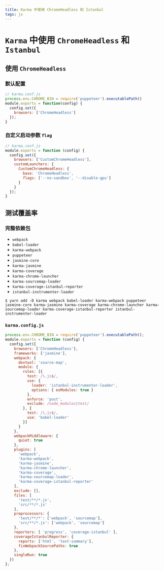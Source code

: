 ```yaml
---
title: Karma 中使用 ChromeHeadless 和 Istanbul
tags: js
---
```

# `Karma` 中使用 `ChromeHeadless` 和 `Istanbul`
## 使用 `ChromeHeadless`
### 默认配置
```js
// karma.conf.js
process.env.CHROME_BIN = require('puppeteer').executablePath()
module.exports = function(config) {
  config.set({
    browsers: ['ChromeHeadless']
  });
}
```
### 自定义启动参数 `flag`
```js
// karma.conf.js
module.exports = function (config) {
  config.set({
    browsers: ['CustomChromeHeadless'],
    customLaunchers: {
      CustomChromeHeadless: {
        base: 'ChromeHeadless',
        flags: ['--no-sandbox', '--disable-gpu']
      }
    }
  });
}
```
## 测试覆盖率
### 完整依赖包
* `webpack`
* `babel-loader`
* `karma-webpack`
* `puppeteer`
* `jasmine-core`
* `karma-jasmine`
* `karma-coverage`
* `karma-chrome-launcher`
* `karma-sourcemap-loader`
* `karma-coverage-istanbul-reporter`
* `istanbul-instrumenter-loader`
```shell
$ yarn add -D karma webpack babel-loader karma-webpack puppeteer jasmine-core karma-jasmine karma-coverage karma-chrome-launcher karma-sourcemap-loader karma-coverage-istanbul-reporter istanbul-instrumenter-loader
```
### `karma.config.js`
```js
process.env.CHROME_BIN = require('puppeteer').executablePath();
module.exports = function (config) {
  config.set({
    browsers: ['ChromeHeadless'],
    frameworks: ['jasmine'],
    webpack: {
      devtool: 'source-map',
      module: {
        rules: [{
          test: /\.js$/,
          use: {
            loader: 'istanbul-instrumenter-loader',
            options: { esModules: true }
          },
          enforce: 'post',
          exclude: /node_modules|test/
        }, {
          test: /\.js$/,
          use: 'babel-loader'
        }]
      }
    },
    webpackMiddleware: {
      quiet: true
    },
    plugins: [
      'webpack',
      'karma-webpack',
      'karma-jasmine',
      'karma-chrome-launcher',
      'karma-coverage',
      'karma-sourcemap-loader',
      'karma-coverage-istanbul-reporter'
    ],
    exclude: [],
    files: [
      'test/**/*.js',
      'src/**/*.js'
    ],
    preprocessors: {
      'test/**/*': ['webpack', 'sourcemap'],
      'src/**/*.js': ['webpack', 'sourcemap']
    },
    reporters: [ 'progress', 'coverage-istanbul' ],
    coverageIstanbulReporter: {
      reports: ['html', 'text-summary'],
      fixWebpackSourcePaths: true
    },
    singleRun: true
  })
};
```

